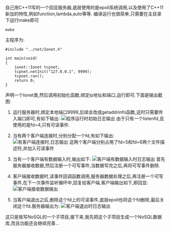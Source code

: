 自己用C++11写的一个回显服务器,底层使用的是epoll系统调用,以及使用了C++11新加的特性,例如function,lambda,auto等等.
编译运行也很简单,只需要在主目录下运行make即可
```
make
```

主程序为:
```
#include "../net/Ionet.h"

int main(void)
{
    ionet::Ionet tcpnet;
    tcpnet.netInit("127.0.0.1", 9999);
    tcpnet.run();
    return 0;
}
```
声明一个Ionet类,然后调用初始化函数,绑定ip地址和端口,运行即可.下面是输出截图:

1. 运行服务器时,绑定本地端口9999,后续会改成getaddrinfo函数,这时只需要传入端口即可,有如下输出:
![程序运行时初始日志输出](http://7xjnip.com1.z0.glb.clouddn.com/%E9%80%89%E5%8C%BA_065.png "")
由于只有一个listenfd,且使用的是fd=4,只有可读事件.

2. 当有两个客户端连接时,分别分配一个fd,有如下输出:
![有客户端连接时,日志输出](http://7xjnip.com1.z0.glb.clouddn.com/%E9%80%89%E5%8C%BA_066.png "")
这两个客户端分别占用了fd=5和fd=6两个文件描述符,并加入可读事件

3. 当有一个客户端有数据输入时,输出如下:
![客户端有数据输入时日志输出](http://7xjnip.com1.z0.glb.clouddn.com/%E9%80%89%E5%8C%BA_067.png "")
首先服务器接收数据,然后注册一个可写事件,当数据写完之后,再将可写事件删除.

4. 客户端接收数据时,读事件回调函数调用,服务器数据处理之后,再注册一个可写事件,在下一次事件监听循环中,回复给客户端,客户端输出如下,即回显:
![客户端接收数据输出](http://7xjnip.com1.z0.glb.clouddn.com/%E9%80%89%E5%8C%BA_068.png "")

5. 当客户端退出之后,删除这个fd上的可读事件,底层epoll也将这个fd删除,最后关闭这个fd.服务器输出为:
![客户端退出时日志输出](http://7xjnip.com1.z0.glb.clouddn.com/%E9%80%89%E5%8C%BA_069.png "")

这只是我写NoSQL的一个子项目,接下来,我先把这个子项目生成一个NoSQL数据库,而且功能还会继续完善...
